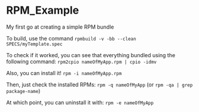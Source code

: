 RPM_Example
===========

My first go at creating a simple RPM bundle

To build, use the command `rpmbuild -v -bb --clean SPECS/myTemplate.spec`


To check if it worked, you can see that everything bundled using the following command:
`rpm2cpio nameOfMyApp.rpm | cpio -idmv`

Also, you can install it!
`rpm -i nameOfMyApp.rpm`

Then, just check the installed RPMs:
`rpm -q nameOfMyApp` (or `rpm -qa | grep package-name`)

At which point, you can uninstall it with:
`rpm -e nameOfMyApp`